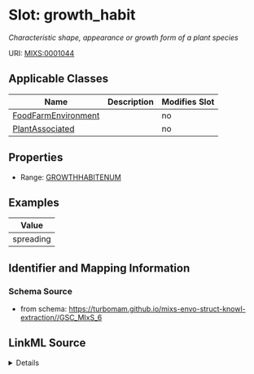 # Slot: growth_habit


_Characteristic shape, appearance or growth form of a plant species_



URI: [MIXS:0001044](https://w3id.org/mixs/0001044)



<!-- no inheritance hierarchy -->




## Applicable Classes

| Name | Description | Modifies Slot |
| --- | --- | --- |
[FoodFarmEnvironment](FoodFarmEnvironment.md) |  |  no  |
[PlantAssociated](PlantAssociated.md) |  |  no  |







## Properties

* Range: [GROWTHHABITENUM](GROWTHHABITENUM.md)






## Examples

| Value |
| --- |
| spreading |

## Identifier and Mapping Information







### Schema Source


* from schema: https://turbomam.github.io/mixs-envo-struct-knowl-extraction//GSC_MIxS_6




## LinkML Source

<details>
```yaml
name: growth_habit
description: Characteristic shape, appearance or growth form of a plant species
title: growth habit
notes:
- growth
examples:
- value: spreading
from_schema: https://turbomam.github.io/mixs-envo-struct-knowl-extraction//GSC_MIxS_6
rank: 1000
slot_uri: MIXS:0001044
multivalued: false
alias: growth_habit
domain_of:
- FoodFarmEnvironment
- PlantAssociated
range: GROWTH_HABIT_ENUM
required: false
recommended: false

```
</details>